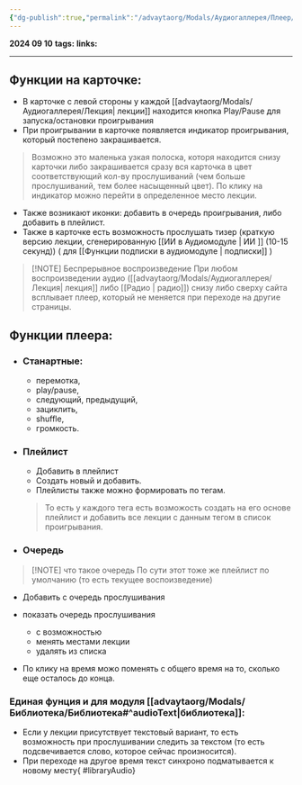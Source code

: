 ```yaml
---
{"dg-publish":true,"permalink":"/advaytaorg/Modals/Аудиогаллерея/Плеер/"}
---
```


**2024 09 10**
**tags:**
**links:** 

---
## Функции на карточке:
- В карточке с левой стороны у каждой [[advaytaorg/Modals/Аудиогаллерея/Лекция\| лекции]] находится кнопка Play/Pause для запуска/остановки проигрывания
- При проигрывании в карточке появляется индикатор проигрывания, который постепено закрашивается. 
>	Возможно это маленька узкая полоска, которя находится снизу карточки
>	либо закрашивается сразу вся карточка в цвет соответствующий кол-ву прослушиваний (чем больше прослушиваний, тем более насыщенный цвет). 
>	По клику на индикатор можно перейти в определенное место лекции.
- Также возникают иконки: добавить в очередь проигрывания, либо добавить в плейлист.
- Также в карточке есть возможность прослушать тизер (краткую версию лекции, сгенерированную [[ИИ в Аудиомодуле \| ИИ ]] (10-15 секунд)) ( для [[Функции подписки в аудиомодуле \| подписки]] )


> [!NOTE] Беспрерывное воспроизведение
> При любом воспроизведении аудио ([[advaytaorg/Modals/Аудиогаллерея/Лекция\| лекция]]  либо [[Радио \| радио]]) снизу либо сверху сайта всплывает плеер, который не меняется при переходе на другие страницы. 

## Функции плеера:
- ### Станартные: 
	- перемотка,
	- play/pause,
	- следующий, предыдущий,
	- зациклить,
	- shuffle,
	- громкость.
- ### Плейлист
	- Добавить в плейлист
	- Создать новый и добавить.
	- Плейлисты также можно формировать по тегам. 
	>	То есть у каждого тега есть возможость создать на его основе плейлист и добавить все лекции c данным тегом в список проигрывания. 
- ### Очередь

> [!NOTE] что такое очередь
> По сути этот тоже же плейлист по умолчанию (то есть текущее воспоизведение) 

- Добавить с очередь прослушивания
- показать очередь прослушивания 
	- с возможностью
	- менять местами лекции
	- удалять из списка
	
- По клику на время можо поменять с общего время на то, сколько еще осталось до конца.

### Единая фунция и для модуля [[advaytaorg/Modals/Библиотека/Библиотека#^audioText\|библиотека]]:
- Если у лекции присутствует текстовый вариант, то есть возможность при прослушивании следить за текстом (то есть подсвечивается слово, которое сейчас произносится). 
- При переходе на другое время текст синхроно подматывается к новому месту{ #libraryAudio}

